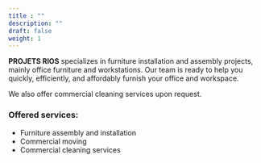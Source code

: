 ```yaml
---
title : ""
description: ""
draft: false
weight: 1
---
```


**PROJETS RIOS** specializes in furniture installation and assembly projects, mainly office furniture and workstations. Our team is ready to help you quickly, efficiently, and affordably furnish your office and workspace.

We also offer commercial cleaning services upon request.

### Offered services:
- Furniture assembly and installation
- Commercial moving
- Commercial cleaning services
